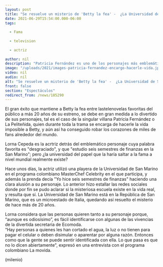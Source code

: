 ```yaml
---
layout: post
title: "Se resuelve un misterio de 'Betty la fea' -  ¿La Universidad de San Marino donde estudió 'La Peliteñida' existe?"
date: 2021-06-29T15:54:00.000-06:00
tags:
  
  - Fama
  
  - television
  
  - actriz
  
author: nil
description: "Patricia Fernández es uno de los personajes más emblemáticos de la telenovela gracias a su frase Yo hice seis semestres de finanzas."
image: "/uploads/2021/images-patricia-fernandez-encargo-hacerle-vida.jpg"
video: nil
audio: nil
alt: "Se resuelve un misterio de 'Betty la fea' -  ¿La Universidad de San Marino donde estudió 'La Peliteñida' existe?"
front: false
section: "Espectáculos"
redirect_from: /news/185290
---
```


El gran éxito que mantiene a Betty la fea entre lastelenovelas favoritas del público a más 20 años de su estreno, se debe en gran medida a lo divertido de sus personajes, tal es el caso de la singular villana Patricia Fernández o La Peliteñida, quien durante toda la trama se encarga de hacerle la vida imposible a Betty, y aún así ha conseguido robar los corazones de miles de fans alrededor del mundo.  

Lorna Cepeda es la acrtriz detrás del emblemático personaje cuya palabra favorita es "desgraciado", y que "estudio seis semestres de finanzas en la San Marino"; pero ¿la universidad del papel que la haría saltar a la fama a nivel mundial realmente existe?

Hace unos días, la actriz utilizó una playera de la Universidad de San Marino en el programa colombiano MasterChef Celebrity en el que participa, y además la prenda decía "Yo hice seis semestres de finanzas" haciendo una clara alusión a su personaje. Lo anterior hizo estallar las redes sociales donde por fin se pudo aclarar si la misteriosa escuela existe en la vida real, y resulta que sí. La Universidad de San Marino está en la República de San Marino, que es un microestado de Italia, quedando así resuelto el misterio de hace más de 20 años. 

Lorna considera que las personas quieren tanto a su personaje porque, “aunque es odiosísimo”, es fácil identificarse con algunas de las vivencias de la divertida secretaria de Ecomoda.  
“Hay personas a quienes les han cortado el agua, la luz o no tienen para pagar el celular o deben disimular o aparentar por alguna razón. Entonces como que la gente se puede sentir identificada con ella. Lo que pasa es que no lo dicen abiertamente", expresó en una entrevista con el programa colombiano La movida.  


(milenio)